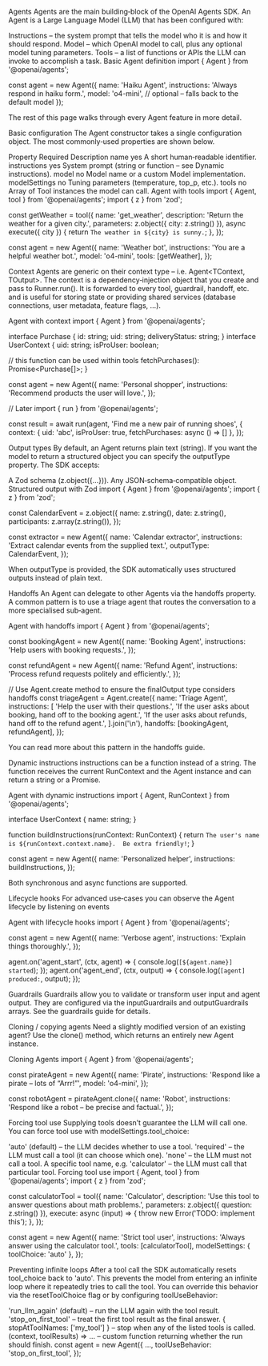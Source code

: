 Agents
Agents are the main building‑block of the OpenAI Agents SDK. An Agent is a Large Language Model (LLM) that has been configured with:

Instructions – the system prompt that tells the model who it is and how it should respond.
Model – which OpenAI model to call, plus any optional model tuning parameters.
Tools – a list of functions or APIs the LLM can invoke to accomplish a task.
Basic Agent definition
import { Agent } from '@openai/agents';

const agent = new Agent({
  name: 'Haiku Agent',
  instructions: 'Always respond in haiku form.',
  model: 'o4-mini', // optional – falls back to the default model
});

The rest of this page walks through every Agent feature in more detail.

Basic configuration
The Agent constructor takes a single configuration object. The most commonly‑used properties are shown below.

Property	Required	Description
name	yes	A short human‑readable identifier.
instructions	yes	System prompt (string or function – see Dynamic instructions).
model	no	Model name or a custom Model implementation.
modelSettings	no	Tuning parameters (temperature, top_p, etc.).
tools	no	Array of Tool instances the model can call.
Agent with tools
import { Agent, tool } from '@openai/agents';
import { z } from 'zod';

const getWeather = tool({
  name: 'get_weather',
  description: 'Return the weather for a given city.',
  parameters: z.object({ city: z.string() }),
  async execute({ city }) {
    return `The weather in ${city} is sunny.`;
  },
});

const agent = new Agent({
  name: 'Weather bot',
  instructions: 'You are a helpful weather bot.',
  model: 'o4-mini',
  tools: [getWeather],
});

Context
Agents are generic on their context type – i.e. Agent<TContext, TOutput>. The context is a dependency‑injection object that you create and pass to Runner.run(). It is forwarded to every tool, guardrail, handoff, etc. and is useful for storing state or providing shared services (database connections, user metadata, feature flags, …).

Agent with context
import { Agent } from '@openai/agents';

interface Purchase {
  id: string;
  uid: string;
  deliveryStatus: string;
}
interface UserContext {
  uid: string;
  isProUser: boolean;

  // this function can be used within tools
  fetchPurchases(): Promise<Purchase[]>;
}

const agent = new Agent<UserContext>({
  name: 'Personal shopper',
  instructions: 'Recommend products the user will love.',
});

// Later
import { run } from '@openai/agents';

const result = await run(agent, 'Find me a new pair of running shoes', {
  context: { uid: 'abc', isProUser: true, fetchPurchases: async () => [] },
});

Output types
By default, an Agent returns plain text (string). If you want the model to return a structured object you can specify the outputType property. The SDK accepts:

A Zod schema (z.object({...})).
Any JSON‑schema‑compatible object.
Structured output with Zod
import { Agent } from '@openai/agents';
import { z } from 'zod';

const CalendarEvent = z.object({
  name: z.string(),
  date: z.string(),
  participants: z.array(z.string()),
});

const extractor = new Agent({
  name: 'Calendar extractor',
  instructions: 'Extract calendar events from the supplied text.',
  outputType: CalendarEvent,
});

When outputType is provided, the SDK automatically uses structured outputs instead of plain text.

Handoffs
An Agent can delegate to other Agents via the handoffs property. A common pattern is to use a triage agent that routes the conversation to a more specialised sub‑agent.

Agent with handoffs
import { Agent } from '@openai/agents';

const bookingAgent = new Agent({
  name: 'Booking Agent',
  instructions: 'Help users with booking requests.',
});

const refundAgent = new Agent({
  name: 'Refund Agent',
  instructions: 'Process refund requests politely and efficiently.',
});

// Use Agent.create method to ensure the finalOutput type considers handoffs
const triageAgent = Agent.create({
  name: 'Triage Agent',
  instructions: [
    'Help the user with their questions.',
    'If the user asks about booking, hand off to the booking agent.',
    'If the user asks about refunds, hand off to the refund agent.',
  ].join('\n'),
  handoffs: [bookingAgent, refundAgent],
});

You can read more about this pattern in the handoffs guide.

Dynamic instructions
instructions can be a function instead of a string. The function receives the current RunContext and the Agent instance and can return a string or a Promise<string>.

Agent with dynamic instructions
import { Agent, RunContext } from '@openai/agents';

interface UserContext {
  name: string;
}

function buildInstructions(runContext: RunContext<UserContext>) {
  return `The user's name is ${runContext.context.name}.  Be extra friendly!`;
}

const agent = new Agent<UserContext>({
  name: 'Personalized helper',
  instructions: buildInstructions,
});

Both synchronous and async functions are supported.

Lifecycle hooks
For advanced use‑cases you can observe the Agent lifecycle by listening on events

Agent with lifecycle hooks
import { Agent } from '@openai/agents';

const agent = new Agent({
  name: 'Verbose agent',
  instructions: 'Explain things thoroughly.',
});

agent.on('agent_start', (ctx, agent) => {
  console.log(`[${agent.name}] started`);
});
agent.on('agent_end', (ctx, output) => {
  console.log(`[agent] produced:`, output);
});

Guardrails
Guardrails allow you to validate or transform user input and agent output. They are configured via the inputGuardrails and outputGuardrails arrays. See the guardrails guide for details.

Cloning / copying agents
Need a slightly modified version of an existing agent? Use the clone() method, which returns an entirely new Agent instance.

Cloning Agents
import { Agent } from '@openai/agents';

const pirateAgent = new Agent({
  name: 'Pirate',
  instructions: 'Respond like a pirate – lots of “Arrr!”',
  model: 'o4-mini',
});

const robotAgent = pirateAgent.clone({
  name: 'Robot',
  instructions: 'Respond like a robot – be precise and factual.',
});

Forcing tool use
Supplying tools doesn’t guarantee the LLM will call one. You can force tool use with modelSettings.tool_choice:

'auto' (default) – the LLM decides whether to use a tool.
'required' – the LLM must call a tool (it can choose which one).
'none' – the LLM must not call a tool.
A specific tool name, e.g. 'calculator' – the LLM must call that particular tool.
Forcing tool use
import { Agent, tool } from '@openai/agents';
import { z } from 'zod';

const calculatorTool = tool({
  name: 'Calculator',
  description: 'Use this tool to answer questions about math problems.',
  parameters: z.object({ question: z.string() }),
  execute: async (input) => {
    throw new Error('TODO: implement this');
  },
});

const agent = new Agent({
  name: 'Strict tool user',
  instructions: 'Always answer using the calculator tool.',
  tools: [calculatorTool],
  modelSettings: { toolChoice: 'auto' },
});

Preventing infinite loops
After a tool call the SDK automatically resets tool_choice back to 'auto'. This prevents the model from entering an infinite loop where it repeatedly tries to call the tool. You can override this behavior via the resetToolChoice flag or by configuring toolUseBehavior:

'run_llm_again' (default) – run the LLM again with the tool result.
'stop_on_first_tool' – treat the first tool result as the final answer.
{ stopAtToolNames: ['my_tool'] } – stop when any of the listed tools is called.
(context, toolResults) => ... – custom function returning whether the run should finish.
const agent = new Agent({
  ...,
  toolUseBehavior: 'stop_on_first_tool',
});


